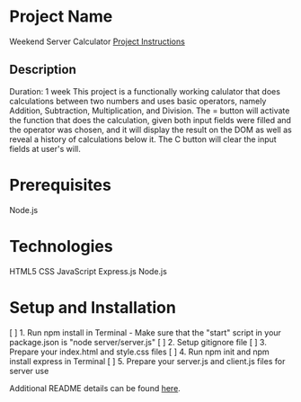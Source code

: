 # Project Name
Weekend Server Calculator
[Project Instructions](./INSTRUCTIONS.md)

## Description
Duration: 1 week
This project is a functionally working calulator that does calculations between two numbers and uses basic operators, namely Addition, Subtraction, Multiplication, and Division.
The = button will activate the function that does the calculation, given both input fields were filled and the operator was chosen, and it will display the result on the DOM as well as reveal a history of calculations below it. The C button will clear the input fields at user's will. 

# Prerequisites
Node.js

# Technologies
HTML5
CSS
JavaScript
Express.js
Node.js

# Setup and Installation

[ ] 1. Run npm install in Terminal
    - Make sure that the "start" script in your package.json is "node server/server.js"
[ ] 2. Setup gitignore file
[ ] 3. Prepare your index.html and style.css files
[ ] 4. Run npm init and npm install express in Terminal
[ ] 5. Prepare your server.js and client.js files for server use

Additional README details can be found [here](https://github.com/PrimeAcademy/readme-template/blob/master/README.md).
